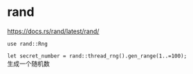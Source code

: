# rand

<https://docs.rs/rand/latest/rand/>

`use rand::Rng`

`let secret_number = rand::thread_rng().gen_range(1..=100);`  
生成一个随机数
